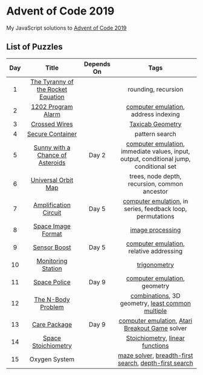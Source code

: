 # Advent of Code 2019

My JavaScript solutions to [Advent of Code 2019](https://adventofcode.com/2019)

## List of Puzzles

| Day |                         Title                         | Depends On |                                                                                                          Tags                                                                                                           |
| :-: | :---------------------------------------------------: | :--------: | :---------------------------------------------------------------------------------------------------------------------------------------------------------------------------------------------------------------------: |
|  1  | [The Tyranny of the Rocket Equation](day01/readme.md) |            |                                                                                                   rounding, recursion                                                                                                   |
|  2  |         [1202 Program Alarm](day02/readme.md)         |            |                                                                     [computer emulation](https://en.wikipedia.org/wiki/Emulator), address indexing                                                                      |
|  3  |           [Crossed Wires](day03/readme.md)            |            |                                                                           [Taxicab Geometry](https://en.wikipedia.org/wiki/Taxicab_geometry)                                                                            |
|  4  |          [Secure Container](day04/readme.md)          |            |                                                                                                     pattern search                                                                                                      |
|  5  |  [Sunny with a Chance of Asteroids](day05/readme.md)  |   Day 2    |                                            [computer emulation](https://en.wikipedia.org/wiki/Emulator), immediate values, input, output, conditional jump, conditional set                                             |
|  6  |        [Universal Orbit Map](day06/readme.md)         |            |                                                                                      trees, node depth, recursion, common ancestor                                                                                      |
|  7  |       [Amplification Circuit](day07/readme.md)        |   Day 5    |                                                          [computer emulation](https://en.wikipedia.org/wiki/Emulator), in series, feedback loop, permutations                                                           |
|  8  |         [Space Image Format](day08/readme.md)         |            |                                                                       [image processing](https://en.wikipedia.org/wiki/Digital_image_processing)                                                                        |
|  9  |            [Sensor Boost](day09/readme.md)            |   Day 5    |                                                                    [computer emulation](https://en.wikipedia.org/wiki/Emulator), relative addressing                                                                    |
| 10  |         [Monitoring Station](day10/readme.md)         |            |                                                                               [trigonometry](https://en.wikipedia.org/wiki/Trigonometry)                                                                                |
| 11  |            [Space Police](day11/readme.md)            |   Day 9    |                                                                         [computer emulation](https://en.wikipedia.org/wiki/Emulator), geometry                                                                          |
| 12  |         [The N-Body Problem](day12/readme.md)         |            |                                  [combinations](https://en.wikipedia.org/wiki/Combination), 3D geometry, [least common multiple](https://en.wikipedia.org/wiki/Least_common_multiple)                                   |
| 13  |            [Care Package](day13/readme.md)            |   Day 9    |                                    [computer emulation](https://en.wikipedia.org/wiki/Emulator), [Atari Breakout Game](<https://en.wikipedia.org/wiki/Breakout_(video_game)>) solver                                    |
| 14  |        [Space Stoichiometry](day14/readme.md)         |            |                                             [Stoichiometry](https://en.wikipedia.org/wiki/Stoichiometry), [linear functions](https://en.wikipedia.org/wiki/Linear_function)                                             |
| 15  |                     Oxygen System                     |            | [maze solver](https://en.wikipedia.org/wiki/Maze_solving_algorithm), [breadth-first search](https://en.wikipedia.org/wiki/Breadth-first_search), [depth-first search](https://en.wikipedia.org/wiki/Depth-first_search) |
